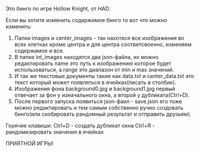 Это бинго по игре Hollow Knight, от HAD.

Если вы хотите изменить содержимое бинго то вот что можно изменить:
1. Папки images и center_images - так нахотяся все изображения во всех клетках кроме центра и для центра соответсвоенно, изменяем содержимое и все.
2. В папке int_images находятся два json-файла, их можно редактировать name это путь к изображению которое будет использоваться, а range это диапазон от min и max значений.
3. И так же текстовые документы такие как data.txt и center_data.txt это текст который может появляться в ячейках(писать в столбик).
4. Изображения фона background0.jpg и background1.jpg первый отвечает за фон у изначального окна, а второй у дубликата(Ctrl+D).
5. После первого запуска появиться json-фаил - save.json его тоже можно редактировать и тем самым собственно ручно создовать бинго(или скобировать рандомный результат и отправить друзьям).

Горячие клавиши:
Ctrl+D - создать дубликат окна
Ctrl+R - рандомизировать значения в ячейках

ПРИЯТНОЙ ИГРЫ!
